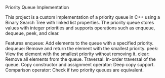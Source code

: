 Priority Queue Implementation

This project is a custom implementation of a priority queue in C++ using a Binary Search Tree with linked list properties.
The priority queue stores values with integer priorities and supports operations such as enqueue, dequeue, peek, and clear.

Features
enqueue: Add elements to the queue with a specified priority.
dequeue: Remove and return the element with the smallest priority.
peek: View the element with the smallest priority without removing it.
clear: Remove all elements from the queue.
Traversal: In-order traversal of the queue.
Copy constructor and assignment operator: Deep copy support.
Comparison operator: Check if two priority queues are equivalent.
